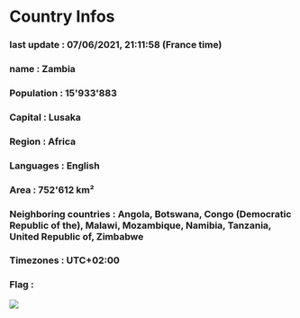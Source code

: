 # Country  Infos
### last update : 07/06/2021, 21:11:58 (France time)

### name : Zambia
### Population : 15'933'883
### Capital : Lusaka
### Region : Africa
### Languages : English
### Area : 752'612 km²
### Neighboring countries : Angola, Botswana, Congo (Democratic Republic of the), Malawi, Mozambique, Namibia, Tanzania, United Republic of, Zimbabwe
### Timezones : UTC+02:00

### Flag :
![](https://restcountries.eu/data/zmb.svg)